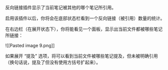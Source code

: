 反向链接插件显示了当前笔记被其他的哪个笔记所引用。

启用该插件以后，你将会在底部状态栏看到一个反向链接（被引用）数量的统计。

在右边栏（在展开状态下），你将能看见一个面板，显示出当前文件都被哪些笔记所链接：

![[Pasted image 9.png]]

如果展开 “提及” 选项，将可以看到当前文件被哪些笔记提及，但未被明确引用（换句话说，提及了但没有使用方括号扩起来）。
